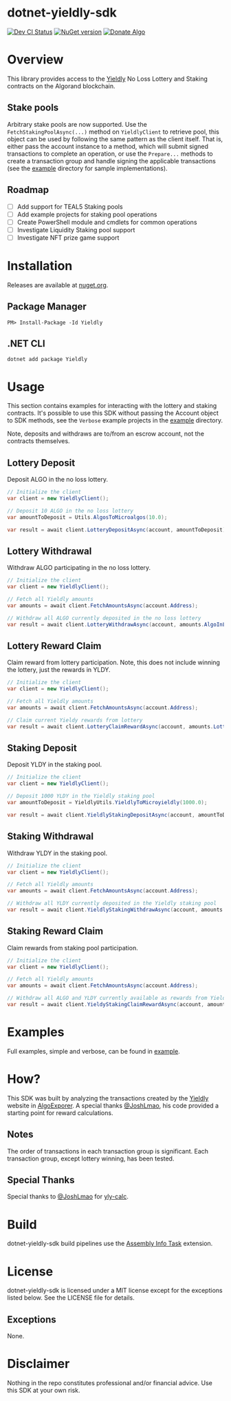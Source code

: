 # dotnet-yieldly-sdk
[![Dev CI Status](https://dev.azure.com/gbo-devops/github-pipelines/_apis/build/status/Yieldly/Yieldly%20Dev%20CI?branchName=develop)](https://dev.azure.com/gbo-devops/github-pipelines/_build/latest?definitionId=4&branchName=develop)
[![NuGet version](https://badge.fury.io/nu/yieldly.svg)](https://badge.fury.io/nu/yieldly)
[![Donate Algo](https://img.shields.io/badge/Donate-ALGO-000000.svg?style=flat)](https://algoexplorer.io/address/EJMR773OGLFAJY5L2BCZKNA5PXLDJOWJK4ED4XDYTYH57CG3JMGQGI25DQ)

# Overview
This library provides access to the [Yieldly](https://app.yieldly.finance/) No Loss Lottery and Staking contracts on the Algorand blockchain.

## Stake pools
Arbitrary stake pools are now supported. Use the `FetchStakingPoolAsync(...)` method on `YieldlyClient` to retrieve pool, this object can be used by following the same pattern as the client itself. That is, either pass the account instance to a method, which will submit signed transactions to complete an operation, or use the `Prepare...` methods to create a transaction group and handle signing the applicable transactions (see the [example](/example) directory for sample implementations).

## Roadmap
- [ ] Add support for TEAL5 Staking pools
- [ ] Add example projects for staking pool operations
- [ ] Create PowerShell module and cmdlets for common operations
- [ ] Investigate Liquidity Staking pool support
- [ ] Investigate NFT prize game support

# Installation
Releases are available at [nuget.org](https://www.nuget.org/packages/Yieldly/).

## Package Manager
```
PM> Install-Package -Id Yieldly
```

## .NET CLI
```
dotnet add package Yieldly
```

# Usage
This section contains examples for interacting with the lottery and staking contracts. It's possible to use this SDK without passing the Account object to SDK methods, see the `Verbose` example projects in the [example](/example) directory.

Note, deposits and withdraws are to/from an escrow account, not the contracts themselves. 

## Lottery Deposit
Deposit ALGO in the no loss lottery.

```C#
// Initialize the client
var client = new YieldlyClient();

// Deposit 10 ALGO in the no loss lottery
var amountToDeposit = Utils.AlgosToMicroalgos(10.0);

var result = await client.LotteryDepositAsync(account, amountToDeposit);
```

## Lottery Withdrawal
Withdraw ALGO participating in the no loss lottery.

```C#
// Initialize the client
var client = new YieldlyClient();

// Fetch all Yieldly amounts
var amounts = await client.FetchAmountsAsync(account.Address);

// Withdraw all ALGO currently deposited in the no loss lottery
var result = await client.LotteryWithdrawAsync(account, amounts.AlgoInLottery);
```

## Lottery Reward Claim
Claim reward from lottery participation. Note, this does not include winning the lottery, just the rewards in YLDY.

```C#
// Initialize the client
var client = new YieldlyClient();

// Fetch all Yieldly amounts
var amounts = await client.FetchAmountsAsync(account.Address);

// Claim current Yieldy rewards from lottery
var result = await client.LotteryClaimRewardAsync(account, amounts.LotteryReward.Yieldly);
```

## Staking Deposit
Deposit YLDY in the staking pool.

```C#
// Initialize the client
var client = new YieldlyClient();

// Deposit 1000 YLDY in the Yieldly staking pool
var amountToDeposit = YieldlyUtils.YieldlyToMicroyieldly(1000.0);

var result = await client.YieldlyStakingDepositAsync(account, amountToDeposit);
```

## Staking Withdrawal
Withdraw YLDY in the staking pool.

```C#
// Initialize the client
var client = new YieldlyClient();

// Fetch all Yieldly amounts
var amounts = await client.FetchAmountsAsync(account.Address);

// Withdraw all YLDY currently deposited in the Yieldly staking pool
var result = await client.YieldlyStakingWithdrawAsync(account, amounts.YieldlyStaked);
```

## Staking Reward Claim
Claim rewards from staking pool participation.

```C#
// Initialize the client
var client = new YieldlyClient();

// Fetch all Yieldly amounts
var amounts = await client.FetchAmountsAsync(account.Address);

// Withdraw all ALGO and YLDY currently available as rewards from Yieldly staking pool participation
var result = await client.YieldyStakingClaimRewardAsync(account, amounts.StakingReward);
```

# Examples
Full examples, simple and verbose, can be found in [example](/example).

# How?
This SDK was built by analyzing the transactions created by the [Yieldly](https://app.yieldly.finance/) website in [AlgoExporer](https://algoexplorer.io/). A special thanks [@JoshLmao](https://github.com/JoshLmao), his code provided a starting point for reward calculations. 

## Notes
The order of transactions in each transaction group is significant. Each transaction group, except lottery winning, has been tested.

## Special Thanks
Special thanks to [@JoshLmao](https://github.com/JoshLmao) for [yly-calc](https://github.com/JoshLmao/ydly-calc/blob/main/src/js/YLDYCalculation.js).

# Build
dotnet-yieldly-sdk build pipelines use the [Assembly Info Task](https://github.com/BMuuN/vsts-assemblyinfo-task) extension.

# License
dotnet-yieldly-sdk is licensed under a MIT license except for the exceptions listed below. See the LICENSE file for details.

## Exceptions
None.

# Disclaimer
Nothing in the repo constitutes professional and/or financial advice. Use this SDK at your own risk.